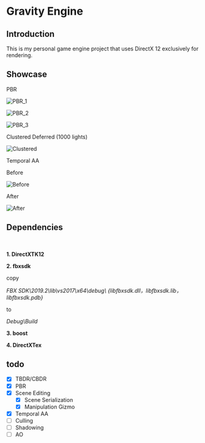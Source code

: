 # Gravity Engine

## Introduction


This is my personal game engine project that
uses DirectX 12 exclusively for rendering.


## Showcase

PBR

![PBR_1](https://github.com/MrySwk/GravityEngine/blob/master/screenshot/PBR_1.png)

![PBR_2](https://github.com/MrySwk/GravityEngine/blob/master/screenshot/PBR_2.png)

![PBR_3](https://github.com/MrySwk/GravityEngine/blob/master/screenshot/PBR_3.png)

Clustered Deferred (1000 lights)

![Clustered](https://github.com/MrySwk/GravityEngine/blob/master/screenshot/Clustered.jpg)

Temporal AA

Before

![Before](https://github.com/MrySwk/GravityEngine/blob/master/screenshot/TAA_Before.jpg)

After

![After](https://github.com/MrySwk/GravityEngine/blob/master/screenshot/TAA_After.jpg)

## Dependencies

<br>

**1. DirectXTK12**

**2. fbxsdk**


copy

*FBX SDK\2019.2\lib\vs2017\x64\debug\ {libfbxsdk.dll，libfbxsdk.lib，libfbxsdk.pdb}*

to

*Debug\Build*

**3. boost**

**4. DirectXTex**

## todo
- [x] TBDR/CBDR
- [x] PBR
- [x] Scene Editing
  - [x] Scene Serialization
  - [x] Manipulation Gizmo
- [x] Temporal AA
- [ ] Culling
- [ ] Shadowing
- [ ] AO
